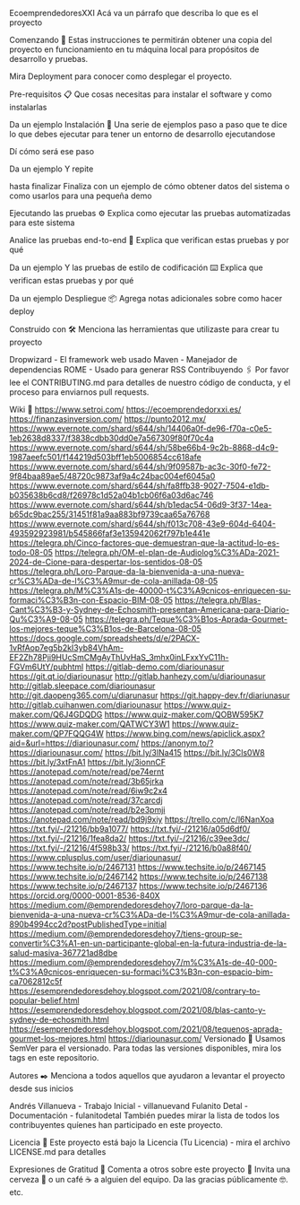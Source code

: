 
EcoemprendedoresXXI
Acá va un párrafo que describa lo que es el proyecto

Comenzando 🚀
Estas instrucciones te permitirán obtener una copia del proyecto en funcionamiento en tu máquina local para propósitos de desarrollo y pruebas.

Mira Deployment para conocer como desplegar el proyecto.

Pre-requisitos 📋
Que cosas necesitas para instalar el software y como instalarlas

Da un ejemplo
Instalación 🔧
Una serie de ejemplos paso a paso que te dice lo que debes ejecutar para tener un entorno de desarrollo ejecutandose

Dí cómo será ese paso

Da un ejemplo
Y repite

hasta finalizar
Finaliza con un ejemplo de cómo obtener datos del sistema o como usarlos para una pequeña demo

Ejecutando las pruebas ⚙️
Explica como ejecutar las pruebas automatizadas para este sistema

Analice las pruebas end-to-end 🔩
Explica que verifican estas pruebas y por qué

Da un ejemplo
Y las pruebas de estilo de codificación ⌨️
Explica que verifican estas pruebas y por qué

Da un ejemplo
Despliegue 📦
Agrega notas adicionales sobre como hacer deploy

Construido con 🛠️
Menciona las herramientas que utilizaste para crear tu proyecto

Dropwizard - El framework web usado
Maven - Manejador de dependencias
ROME - Usado para generar RSS
Contribuyendo 🖇️
Por favor lee el CONTRIBUTING.md para detalles de nuestro código de conducta, y el proceso para enviarnos pull requests.

Wiki 📖
https://www.setroi.com/
https://ecoemprendedorxxi.es/
https://finanzasinversion.com/
https://punto2012.mx/
https://www.evernote.com/shard/s644/sh/14406a0f-de96-f70a-c0e5-1eb2638d8337/f3838cdbb30dd0e7a567309f80f70c4a
https://www.evernote.com/shard/s644/sh/58be66b4-9c2b-8868-d4c9-1987aeefc501/f144219d503bff1eb5006854cc618afe
https://www.evernote.com/shard/s644/sh/9f09587b-ac3c-30f0-fe72-9f84baa89ae5/48720c9873af9a4c24bac004ef6045a0
https://www.evernote.com/shard/s644/sh/fa8ffb38-9027-7504-e1db-b035638b6cd8/f26978c1d52a04b1cb06f6a03d6ac746
https://www.evernote.com/shard/s644/sh/b1edac54-06d9-3f37-14ea-b65dc9bac255/31451f81a9aa883bf9739caa65a76768
https://www.evernote.com/shard/s644/sh/f013c708-43e9-604d-6404-493592923981/b545866faf3e135942062f797b1e441e
https://telegra.ph/Cinco-factores-que-demuestran-que-la-actitud-lo-es-todo-08-05
https://telegra.ph/OM-el-plan-de-Audiolog%C3%ADa-2021-2024-de-Cione-para-despertar-los-sentidos-08-05
https://telegra.ph/Loro-Parque-da-la-bienvenida-a-una-nueva-cr%C3%ADa-de-l%C3%A9mur-de-cola-anillada-08-05
https://telegra.ph/M%C3%A1s-de-40000-t%C3%A9cnicos-enriquecen-su-formaci%C3%B3n-con-Espacio-BIM-08-05
https://telegra.ph/Blas-Cant%C3%B3-y-Sydney-de-Echosmith-presentan-Americana-para-Diario-Qu%C3%A9-08-05
https://telegra.ph/Teque%C3%B1os-Aprada-Gourmet-los-mejores-teque%C3%B1os-de-Barcelona-08-05
https://docs.google.com/spreadsheets/d/e/2PACX-1vRfAop7eg5b2kI3yb84VhAm-EF2Zh78Pji9HUcSmCMgAyThUvHaS_3mhx0inLFxxYvC11h-FGVm6UtY/pubhtml
https://gitlab-demo.com/diariounasur
https://git.qt.io/diariounasur
http://gitlab.hanhezy.com/u/diariounasur
http://gitlab.sleepace.com/diariounasur
http://git.daopeng365.com/u/diarunasur
https://git.happy-dev.fr/diariunasur
http://gitlab.cuihanwen.com/diariounasur
https://www.quiz-maker.com/Q6J4GDQDG
https://www.quiz-maker.com/QOBW595K7
https://www.quiz-maker.com/QATWCY3W1
https://www.quiz-maker.com/QP7FQQG4W
https://www.bing.com/news/apiclick.aspx?aid=&url=https://diariounasur.com/
https://anonym.to/?https://diariounasur.com/
https://bit.ly/3lNa415
https://bit.ly/3Cls0W8
https://bit.ly/3xtFnA1
https://bit.ly/3ionnCF
https://anotepad.com/note/read/pe74ernt
https://anotepad.com/note/read/3b65jrka
https://anotepad.com/note/read/6iw9c2x4
https://anotepad.com/note/read/37carcdj
https://anotepad.com/note/read/b2e3pmji
https://anotepad.com/note/read/bd9j9xiy
https://trello.com/c/l6NanXoa
https://txt.fyi/-/21216/bb9a1077/
https://txt.fyi/-/21216/a05d6df0/
https://txt.fyi/-/21216/1fea8da2/
https://txt.fyi/-/21216/c39ee3dc/
https://txt.fyi/-/21216/4f598b33/
https://txt.fyi/-/21216/b0a88f40/
https://www.cplusplus.com/user/diariounasur/
https://www.techsite.io/p/2467131
https://www.techsite.io/p/2467145
https://www.techsite.io/p/2467142
https://www.techsite.io/p/2467138
https://www.techsite.io/p/2467137
https://www.techsite.io/p/2467136
https://orcid.org/0000-0001-8536-840X
https://medium.com/@emprendedoresdehoy7/loro-parque-da-la-bienvenida-a-una-nueva-cr%C3%ADa-de-l%C3%A9mur-de-cola-anillada-890b4994cc2d?postPublishedType=initial
https://medium.com/@emprendedoresdehoy7/tiens-group-se-convertir%C3%A1-en-un-participante-global-en-la-futura-industria-de-la-salud-masiva-367721ad8dbe
https://medium.com/@emprendedoresdehoy7/m%C3%A1s-de-40-000-t%C3%A9cnicos-enriquecen-su-formaci%C3%B3n-con-espacio-bim-ca7062812c5f
https://esemprendedoresdehoy.blogspot.com/2021/08/contrary-to-popular-belief.html
https://esemprendedoresdehoy.blogspot.com/2021/08/blas-canto-y-sydney-de-echosmith.html
https://esemprendedoresdehoy.blogspot.com/2021/08/tequenos-aprada-gourmet-los-mejores.html
https://diariounasur.com/
Versionado 📌
Usamos SemVer para el versionado. Para todas las versiones disponibles, mira los tags en este repositorio.

Autores ✒️
Menciona a todos aquellos que ayudaron a levantar el proyecto desde sus inicios

Andrés Villanueva - Trabajo Inicial - villanuevand
Fulanito Detal - Documentación - fulanitodetal
También puedes mirar la lista de todos los contribuyentes quíenes han participado en este proyecto.

Licencia 📄
Este proyecto está bajo la Licencia (Tu Licencia) - mira el archivo LICENSE.md para detalles

Expresiones de Gratitud 🎁
Comenta a otros sobre este proyecto 📢
Invita una cerveza 🍺 o un café ☕ a alguien del equipo.
Da las gracias públicamente 🤓.
etc.
